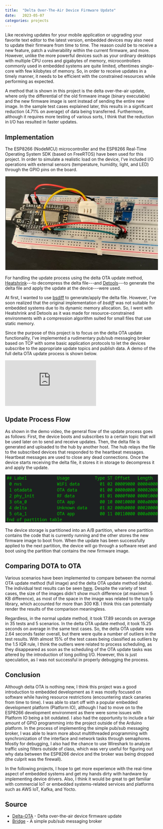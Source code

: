 ```yaml
---
title:  "Delta Over-The-Air Device Firmware Update"
date:   2023-05-07
categories: projects
---
```


Like receiving updates for your mobile application or upgrading your favorite text editor to the latest version, embedded devices may also need to update their firmware from time to time. The reason could be to receive a new feature, patch a vulnerability within the current firmware, and more. However, unlike the more powerful devices such as your ordinary desktops with multiple CPU cores and gigabytes of memory, microcontrollers commonly used in embedded systems are quite limited, oftentimes single-core with few kilobytes of memory. So, in order to receive updates in a timely manner, it needs to be efficient with the constrained resources while performing as expected.

A method that is shown in this project is the delta over-the-air update, where only the differential of the old firmware image (binary executable) and the new firmware image is sent instead of sending the entire new image. In the sample test cases explained later, this results in a significant reduction (4.71% on average) of data being transferred. Furthermore, although it requires more testing of various sorts, I think that the reduction in I/O has resulted in faster updates.

## Implementation

The ESP8266 (NodeMCU) microcontroller and the ESP8266 Real-Time Operating System SDK (based on FreeRTOS) have been used for this project. In order to simulate a realistic load on the device, I’ve included I/O operations with external sensors (temperature, humidity, light, and LED) through the GPIO pins on the board.

![wiring](/assets/images/2023-05-07-delta_ota-01.png)

For handling the update process using the delta OTA update method, [Heatshrink](https://github.com/atomicobject/heatshrink)---to decompress the delta file---and [Detools](https://github.com/eerimoq/detools)---to generate the delta file and apply the update at the device---were used.

At first, I wanted to use [bsdiff](http://www.daemonology.net/bsdiff/) to generate/apply the delta file.
However, I've soon realized that the original implementation of *bsdiff* was not suitable for embedded systems due to its dynamic memory allocation.
So, I went with Heatshrink and Detools as it was made for resource-constrained environments with a compression algorithm suited for small files that use static memory.

Since the purpose of this project is to focus on the delta OTA update functionality, I’ve implemented a rudimentary pub/sub messaging broker based on TCP with some basic application protocols to let the devices subscribe to the appropriate update topics and publish data. A demo of the full delta OTA update process is shown below.

<div class="iframe-container">
    <iframe class="iframe-body" src="https://www.youtube-nocookie.com/embed/OVTAAwbDiMg" title="YouTube video player" frameborder="0" allowfullscreen></iframe>
</div>

## Update Process Flow

As shown in the demo video, the general flow of the update process goes as follows: First, the device boots and subscribes to a certain topic that will be used later on to send and receive updates. Then, the delta file is generated and uploaded to the hub by another host. The hub relays the file to the subscribed devices that responded to the heartbeat messages. Heartbeat messages are used to close any dead connections. Once the device starts receiving the delta file, it stores it in storage to decompress it and apply the update.

![partition](/assets/images/2023-05-07-delta_ota-02.png)

The device storage is partitioned into an A/B partition, where one partition contains the code that is currently running and the other stores the new firmware image to boot from. When the update has been successfully applied to the next partition, the device will go through a software reset and boot using the partition that contains the new firmware image.

## Comparing DOTA to OTA

Various scenarios have been implemented to compare between the normal OTA update method (full image) and the delta OTA update method (delta). The individual test results can be seen [here](https://docs.google.com/spreadsheets/d/1E3jRI3A2SwV3nkScTNiAvQyeAJ1LV3tFC7vGY8UuK3U/edit?usp=sharing).
Despite the variety of test cases, the size of the images didn't show much difference (at maximum 5 KB difference), as most of the space in the image was related to the tcp/ip library, which accounted for more than 300 KB. I think this can potentially render the results of the comparison meaningless.

Regardless, in the normal update method, it took 17.89 seconds on average in 35 tests and 5 scenarios. In the delta OTA update method, it took 15.25 seconds on average in the same test cases. So, the delta OTA update was 2.64 seconds faster overall, but there were quite a number of outliers in the test results. With almost 15% of the test cases being classified as outliers by the 1.5 IQR rule, I think the outliers were related to process scheduling, as they disappeared as soon as the scheduling of the OTA update tasks was altered by the introduction of long polling I/O. However, this is just speculation, as I was not successful in properly debugging the process.

## Conclusion

Although delta OTA is nothing new, I think this project was a good introduction to embedded development as it was mostly focused on software while having resource restrictions (encountering stack canaries from time to time). I was able to start off with a popular embedded development platform (Platform IO), although I had to move on to the ESP8266 development environment as there were some issues with Platform IO being a bit outdated. I also had the opportunity to include a fair amount of GPIO programming into the project outside of the Arduino platform. In the process of implementing the simple pub/sub messaging broker, I was able to learn more about multithreaded programming with synchronization of the interface and network tasks through semaphores. Mostly for debugging, I also had the chance to use Wireshark to analyze traffic using filters outside of class, which was very useful for figuring out why data between the ESP8266 device and the broker was being dropped (the culprit was the firewall).

In the following projects, I hope to get more experience with the real-time aspect of embedded systems and get my hands dirty with hardware by implementing device drivers. Also, I think it would be great to get familiar with commercial IoT or embedded systems-related services and platforms such as AWS IoT, Kafka, and Yocto.

## Source
- [Delta-OTA](https://github.com/thinkty/D-OTA) - Delta over-the-air device firmware update
- [Bridge](https://github.com/thinkty/bridge) - A simple pub/sub messaging broker
